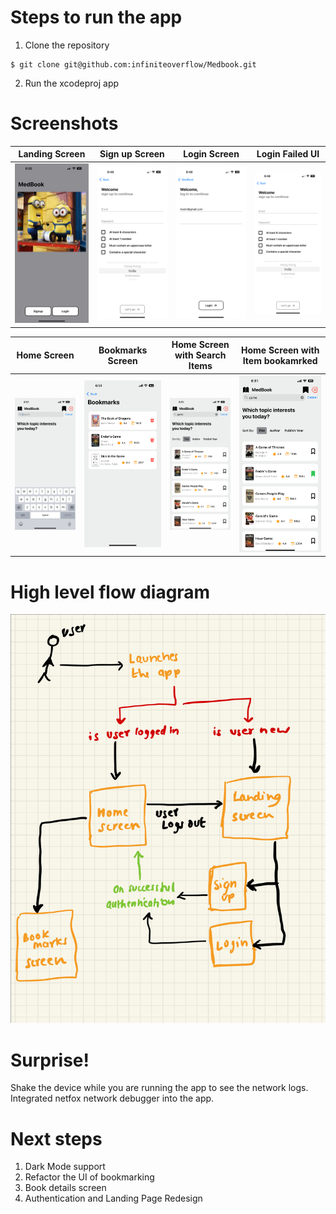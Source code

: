 # Steps to run the app

1. Clone the repository
```
$ git clone git@github.com:infiniteoverflow/Medbook.git
```

2. Run the xcodeproj app

# Screenshots

Landing Screen              |  Sign up Screen               | Login Screen           |  Login Failed UI
:-------------------------:|:-------------------------:|:-------------------------:|:-------------------------:
![](https://github.com/infiniteoverflow/Medbook/blob/main/Screenshots/IMG_0444.PNG?raw=true)|![](https://github.com/infiniteoverflow/Medbook/blob/main/Screenshots/IMG_0443.PNG?raw=true)|![](https://github.com/infiniteoverflow/Medbook/blob/main/Screenshots/IMG_0441.PNG)|![](https://github.com/infiniteoverflow/Medbook/blob/main/Screenshots/IMG_0443.PNG?raw=true)|

Home Screen               |  Bookmarks Screen              | Home Screen with Search Items           |  Home Screen with Item bookamrked
:-------------------------:|:-------------------------:|:-------------------------:|:-------------------------:
![](https://github.com/infiniteoverflow/Medbook/blob/main/Screenshots/IMG_0445.PNG?raw=true)|![](https://github.com/infiniteoverflow/Medbook/blob/main/Screenshots/IMG_0446.PNG?raw=true)|![](https://github.com/infiniteoverflow/Medbook/blob/main/Screenshots/IMG_0447.PNG?raw=true)|![](https://github.com/infiniteoverflow/Medbook/blob/main/Screenshots/IMG_0448.PNG?raw=true)|

# High level flow diagram
![](https://github.com/infiniteoverflow/Medbook/blob/main/Screenshots/IMG_0299.jpg?raw=true)

# Surprise!
Shake the device while you are running the app to see the network logs.
Integrated netfox network debugger into the app.

# Next steps
1. Dark Mode support
2. Refactor the UI of bookmarking
3. Book details screen
4. Authentication and Landing Page Redesign

